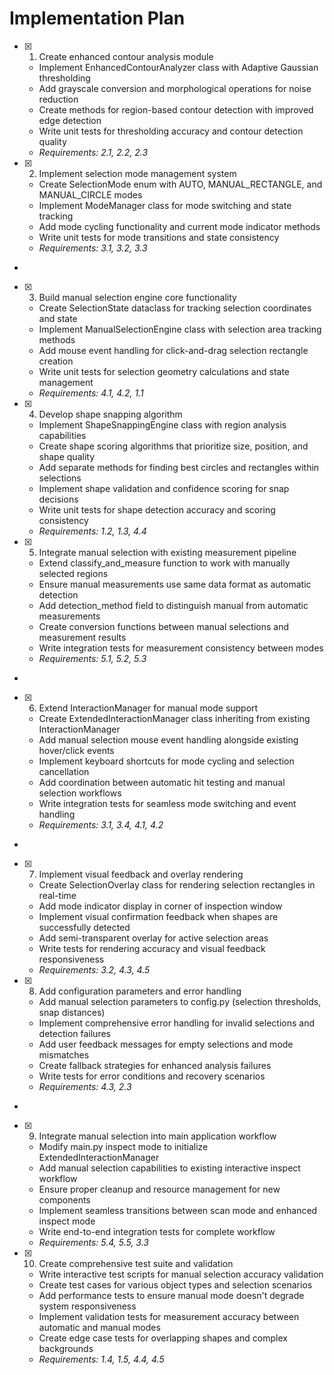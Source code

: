 # Implementation Plan

- [x] 1. Create enhanced contour analysis module





  - Implement EnhancedContourAnalyzer class with Adaptive Gaussian thresholding
  - Add grayscale conversion and morphological operations for noise reduction
  - Create methods for region-based contour detection with improved edge detection
  - Write unit tests for thresholding accuracy and contour detection quality
  - _Requirements: 2.1, 2.2, 2.3_

- [x] 2. Implement selection mode management system





  - Create SelectionMode enum with AUTO, MANUAL_RECTANGLE, and MANUAL_CIRCLE modes
  - Implement ModeManager class for mode switching and state tracking
  - Add mode cycling functionality and current mode indicator methods
  - Write unit tests for mode transitions and state consistency
  - _Requirements: 3.1, 3.2, 3.3_
-

- [x] 3. Build manual selection engine core functionality




  - Create SelectionState dataclass for tracking selection coordinates and state
  - Implement ManualSelectionEngine class with selection area tracking methods
  - Add mouse event handling for click-and-drag selection rectangle creation
  - Write unit tests for selection geometry calculations and state management
  - _Requirements: 4.1, 4.2, 1.1_


- [x] 4. Develop shape snapping algorithm



  - Implement ShapeSnappingEngine class with region analysis capabilities
  - Create shape scoring algorithms that prioritize size, position, and shape quality
  - Add separate methods for finding best circles and rectangles within selections
  - Implement shape validation and confidence scoring for snap decisions
  - Write unit tests for shape detection accuracy and scoring consistency
  - _Requirements: 1.2, 1.3, 4.4_

- [x] 5. Integrate manual selection with existing measurement pipeline





  - Extend classify_and_measure function to work with manually selected regions
  - Ensure manual measurements use same data format as automatic detection
  - Add detection_method field to distinguish manual from automatic measurements
  - Create conversion functions between manual selections and measurement results
  - Write integration tests for measurement consistency between modes
  - _Requirements: 5.1, 5.2, 5.3_
-

- [x] 6. Extend InteractionManager for manual mode support




  - Create ExtendedInteractionManager class inheriting from existing InteractionManager
  - Add manual selection mouse event handling alongside existing hover/click events
  - Implement keyboard shortcuts for mode cycling and selection cancellation
  - Add coordination between automatic hit testing and manual selection workflows
  - Write integration tests for seamless mode switching and event handling
  - _Requirements: 3.1, 3.4, 4.1, 4.2_
-

- [x] 7. Implement visual feedback and overlay rendering




  - Create SelectionOverlay class for rendering selection rectangles in real-time
  - Add mode indicator display in corner of inspection window
  - Implement visual confirmation feedback when shapes are successfully detected
  - Add semi-transparent overlay for active selection areas
  - Write tests for rendering accuracy and visual feedback responsiveness
  - _Requirements: 3.2, 4.3, 4.5_

- [x] 8. Add configuration parameters and error handling




  - Add manual selection parameters to config.py (selection thresholds, snap distances)
  - Implement comprehensive error handling for invalid selections and detection failures
  - Add user feedback messages for empty selections and mode mismatches
  - Create fallback strategies for enhanced analysis failures
  - Write tests for error conditions and recovery scenarios
  - _Requirements: 4.3, 2.3_
-

- [x] 9. Integrate manual selection into main application workflow




  - Modify main.py inspect mode to initialize ExtendedInteractionManager
  - Add manual selection capabilities to existing interactive inspect workflow
  - Ensure proper cleanup and resource management for new components
  - Implement seamless transitions between scan mode and enhanced inspect mode
  - Write end-to-end integration tests for complete workflow
  - _Requirements: 5.4, 5.5, 3.3_

- [x] 10. Create comprehensive test suite and validation






  - Write interactive test scripts for manual selection accuracy validation
  - Create test cases for various object types and selection scenarios
  - Add performance tests to ensure manual mode doesn't degrade system responsiveness
  - Implement validation tests for measurement accuracy between automatic and manual modes
  - Create edge case tests for overlapping shapes and complex backgrounds
  - _Requirements: 1.4, 1.5, 4.4, 4.5_